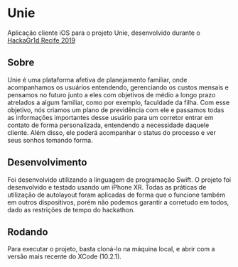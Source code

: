 # Unie
Aplicação cliente iOS para o projeto Unie, desenvolvido durante o [HackaGr1d Recife 2019](https://hackaDr1d.com.br)

## Sobre
Unie é uma plataforma afetiva de planejamento familiar, onde acompanhamos os usuários entendendo, gerenciando os custos mensais e pensamos no futuro junto a eles com objetivos de médio a longo prazo atrelados a algum familiar, como por exemplo, faculdade da filha.
Com esse objetivo, nós criamos um plano de previdência com ele e passamos todas as informações importantes desse usuário para um corretor entrar em contato de forma personalizada, entendendo a necessidade daquele cliente.
Além disso, ele poderá acompanhar o status do processo e ver seus sonhos tomando forma.

## Desenvolvimento
Foi desenvolvido utilizando a linguagem de programação Swift. 
O projeto foi desenvolvido e testado usando um iPhone XR. Todas as práticas de utilização de autolayout foram aplicadas de forma que o funcione também em outros dispositivos, porém não podemos garantir a corretudo em todos, dado as restrições de tempo do hackathon.

## Rodando
Para executar o projeto, basta cloná-lo na máquina local, e abrir com a versão mais recente do XCode (10.2.1).
